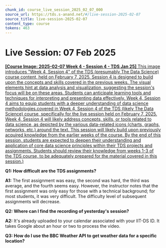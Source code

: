 ```yaml
---
chunk_id: course_live_session_2025_02_07_000
source_url: https://tds.s-anand.net/#/live-session-2025-02-07
source_title: live-session-2025-02-07
content_type: course
tokens: 463
---
```


# Live Session: 07 Feb 2025

[**[Course Image: 2025-02-07 Week 4 - Session 4 - TDS Jan 25]** This image introduces "Week 4, Session 4" of the TDS (presumably The Data Science) course content, held on February 7, 2025. Session 4 is designed to build upon the concepts and skills covered in the previous weeks. The visual elements hint at data analysis and visualization, suggesting the session's focus will be on these areas. Students can anticipate learning tools and techniques for interpreting and presenting data effectively. Week 4, Session 4 aims to equip students with a deeper understanding of data science methodologies.covered in Week 4, Session 4 of the TDS (likely The Data Science) course, specifically for the live session held on February 7, 2025. Week 4, Session 4 will likely address concepts, skills, or tools related to data science, as depicted by the various data-related icons (charts, graphs, networks, etc.) around the text. This session will likely build upon previously acquired knowledge from the earlier weeks of the course. By the end of this session, students are expected to deepen their understanding and application of core data science principles within their TDS projects and assignments. Students should review their knowledge from weeks 1-3 of the TDS course, to be adequately prepared for the material covered in this session.)](https://youtu.be/SiW-rcMk0Nk)

**Q1: How difficult are the TDS assignments?**

**A1:** The first assignment was easy, the second was hard, the third was average, and the fourth seems easy. However, the instructor notes that the first assignment was only easy for those with a technical background; for most students, it was very difficult. The difficulty level of subsequent assignments will decrease.

**Q2: Where can I find the recording of yesterday's session?**

**A2:** It's already uploaded to your calendar associated with your IIT-DS ID. It takes Google about an hour or two to process the video.

**Q3: How do I use the BBC Weather API to get weather data for a specific location?**
